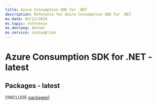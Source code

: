 ```yaml
---
title: Azure Consumption SDK for .NET
description: Reference for Azure Consumption SDK for .NET
ms.date: 03/12/2024
ms.topic: reference
ms.devlang: dotnet
ms.service: consumption
---
```

# Azure Consumption SDK for .NET - latest
## Packages - latest
[!INCLUDE [packages](consumption-index.md)]